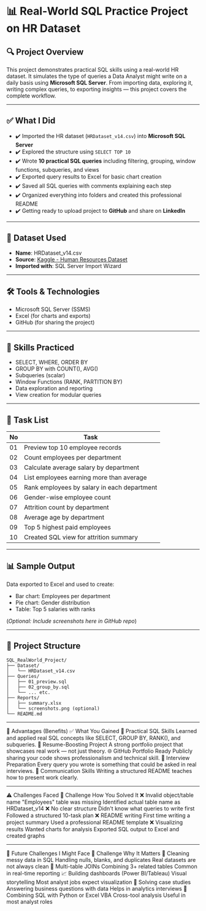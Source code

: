 # 📊 Real-World SQL Practice Project on HR Dataset

## 🔍 Project Overview
This project demonstrates practical SQL skills using a real-world HR dataset. 
It simulates the type of queries a Data Analyst might write on a daily basis using **Microsoft SQL Server**. 
From importing data, exploring it, writing complex queries, to exporting insights — this project covers the complete workflow.

---

## ✅ What I Did

- ✔️ Imported the HR dataset (`HRDataset_v14.csv`) into **Microsoft SQL Server**
- ✔️ Explored the structure using `SELECT TOP 10`
- ✔️ Wrote **10 practical SQL queries** including filtering, grouping, window functions, subqueries, and views
- ✔️ Exported query results to Excel for basic chart creation
- ✔️ Saved all SQL queries with comments explaining each step
- ✔️ Organized everything into folders and created this professional README
- ✔️ Getting ready to upload project to **GitHub** and share on **LinkedIn**

---

## 📁 Dataset Used
- **Name**: HRDataset_v14.csv
- **Source**: [Kaggle - Human Resources Dataset](https://www.kaggle.com/datasets/rhuebner/human-resources-data-set)
- **Imported with**: SQL Server Import Wizard

---

## 🛠️ Tools & Technologies
- Microsoft SQL Server (SSMS)
- Excel (for charts and exports)
- GitHub (for sharing the project)

---

## 📘 Skills Practiced
- SELECT, WHERE, ORDER BY
- GROUP BY with COUNT(), AVG()
- Subqueries (scalar)
- Window Functions (RANK, PARTITION BY)
- Data exploration and reporting
- View creation for modular queries

---

## 🔢 Task List

| No | Task |
|----|------|
| 01 | Preview top 10 employee records |
| 02 | Count employees per department |
| 03 | Calculate average salary by department |
| 04 | List employees earning more than average |
| 05 | Rank employees by salary in each department |
| 06 | Gender-wise employee count |
| 07 | Attrition count by department |
| 08 | Average age by department |
| 09 | Top 5 highest paid employees |
| 10 | Created SQL view for attrition summary |

---

## 📊 Sample Output

Data exported to Excel and used to create:
- Bar chart: Employees per department
- Pie chart: Gender distribution
- Table: Top 5 salaries with ranks

(*Optional: Include screenshots here in GitHub repo*)

---

## 📁 Project Structure

```
SQL_RealWorld_Project/
├── Dataset/
│   └── HRDataset_v14.csv
├── Queries/
│   ├── 01_preview.sql
│   ├── 02_group_by.sql
│   └── ... etc.
├── Reports/
│   ├── summary.xlsx
│   └── screenshots.png (optional)
└── README.md
```

---

🌟 Advantages (Benefits)
✅	What You Gained
🎯 Practical SQL Skills	Learned and applied real SQL concepts like SELECT, GROUP BY, RANK(), and subqueries.
💼 Resume-Boosting Project	A strong portfolio project that showcases real work — not just theory.
🌐 GitHub Portfolio Ready	Publicly sharing your code shows professionalism and technical skill.
🧠 Interview Preparation	Every query you wrote is something that could be asked in real interviews.
💬 Communication Skills	Writing a structured README teaches how to present work clearly.

---
⚠️ Challenges Faced
🧩	Challenge	How You Solved It
❌ Invalid object/table name	"Employees" table was missing	Identified actual table name as HRDataset_v14
❌ No clear structure	Didn't know what queries to write first	Followed a structured 10-task plan
❌ README writing	First time writing a project summary	Used a professional README template
❌ Visualizing results	Wanted charts for analysis	Exported SQL output to Excel and created graphs

---
🚧 Future Challenges I Might Face
🚀	Challenge	Why It Matters
🔄 Cleaning messy data in SQL	Handling nulls, blanks, and duplicates	Real datasets are not always clean
🧩 Multi-table JOINs	Combining 3+ related tables	Common in real-time reporting
📈 Building dashboards (Power BI/Tableau)	Visual storytelling	Most analyst jobs expect visualization
🧪 Solving case studies	Answering business questions with data	Helps in analytics interviews
🧬 Combining SQL with Python or Excel VBA	Cross-tool analysis	Useful in most analyst roles
